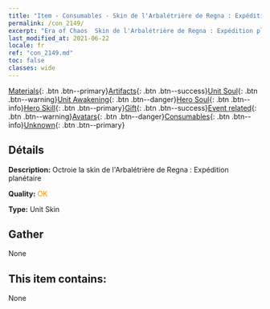 ```yaml
---
title: "Item - Consumables - Skin de l'Arbalétrière de Regna : Expédition planétaire"
permalink: /con_2149/
excerpt: "Era of Chaos  Skin de l'Arbalétrière de Regna : Expédition planétaire"
last_modified_at: 2021-06-22
locale: fr
ref: "con_2149.md"
toc: false
classes: wide
---
```

 [Materials](/ItemsFR/){: .btn .btn--primary}[Artifacts](/ItemsFR/Artifacts/){: .btn .btn--success}[Unit Soul](/ItemsFR/UnitSoul/){: .btn .btn--warning}[Unit Awakening](/ItemsFR/UnitAwakening/){: .btn .btn--danger}[Hero Soul](/ItemsFR/HeroSoul/){: .btn .btn--info}[Hero Skill](/ItemsFR/HeroSkill/){: .btn .btn--primary}[Gift](/ItemsFR/Gift/){: .btn .btn--success}[Event related](/ItemsFR/Events/){: .btn .btn--warning}[Avatars](/ItemsFR/Avatars/){: .btn .btn--danger}[Consumables](/ItemsFR/Consumables/){: .btn .btn--info}[Unknown](/ItemsFR/Unknown/){: .btn .btn--primary}

## Détails
 **Description:** Octroie la skin de l'Arbalétrière de Regna : Expédition planétaire

 **Quality:** <span style="color: #FF8C00">OK</span>

 **Type:** Unit Skin

## Gather

  None

## This item contains:

  None

